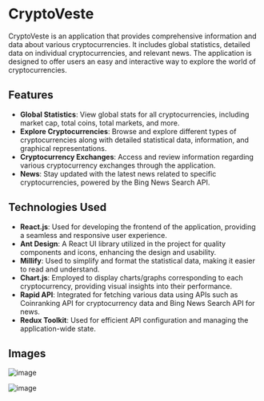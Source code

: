 # CryptoVeste

CryptoVeste is an application that provides comprehensive information and data about various cryptocurrencies. It includes global statistics, detailed data on individual cryptocurrencies, and relevant news. The application is designed to offer users an easy and interactive way to explore the world of cryptocurrencies.


## Features

- **Global Statistics**: View global stats for all cryptocurrencies, including market cap, total coins, total markets, and more.
- **Explore Cryptocurrencies**: Browse and explore different types of cryptocurrencies along with detailed statistical data, information, and graphical representations.
- **Cryptocurrency Exchanges**: Access and review information regarding various cryptocurrency exchanges through the application.
- **News**: Stay updated with the latest news related to specific cryptocurrencies, powered by the Bing News Search API.

## Technologies Used

- **React.js**: Used for developing the frontend of the application, providing a seamless and responsive user experience.
- **Ant Design**: A React UI library utilized in the project for quality components and icons, enhancing the design and usability.
- **Millify**: Used to simplify and format the statistical data, making it easier to read and understand.
- **Chart.js**: Employed to display charts/graphs corresponding to each cryptocurrency, providing visual insights into their performance.
- **Rapid API**: Integrated for fetching various data using APIs such as Coinranking API for cryptocurrency data and Bing News Search API for news.
- **Redux Toolkit**: Used for efficient API configuration and managing the application-wide state.

## Images

![image](https://github.com/user-attachments/assets/dc18175c-1d08-45d5-8eb0-e654584be8e8)

![image](https://github.com/user-attachments/assets/ecf733f0-dd0b-443e-94f6-27264de6c0bc)

